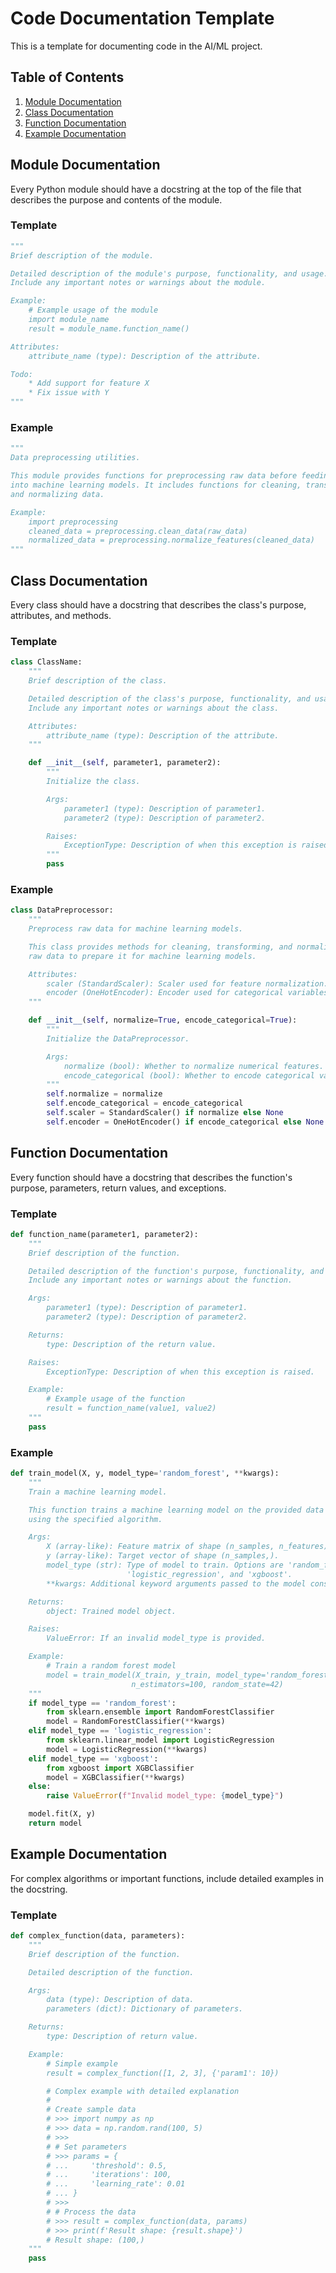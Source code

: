 # Code Documentation Template

This is a template for documenting code in the AI/ML project.

## Table of Contents

1. [Module Documentation](#module-documentation)
2. [Class Documentation](#class-documentation)
3. [Function Documentation](#function-documentation)
4. [Example Documentation](#example-documentation)

## Module Documentation

Every Python module should have a docstring at the top of the file that describes the purpose and contents of the module.

### Template

```python
"""
Brief description of the module.

Detailed description of the module's purpose, functionality, and usage.
Include any important notes or warnings about the module.

Example:
    # Example usage of the module
    import module_name
    result = module_name.function_name()

Attributes:
    attribute_name (type): Description of the attribute.

Todo:
    * Add support for feature X
    * Fix issue with Y
"""
```

### Example

```python
"""
Data preprocessing utilities.

This module provides functions for preprocessing raw data before feeding it
into machine learning models. It includes functions for cleaning, transforming,
and normalizing data.

Example:
    import preprocessing
    cleaned_data = preprocessing.clean_data(raw_data)
    normalized_data = preprocessing.normalize_features(cleaned_data)
"""
```

## Class Documentation

Every class should have a docstring that describes the class's purpose, attributes, and methods.

### Template

```python
class ClassName:
    """
    Brief description of the class.

    Detailed description of the class's purpose, functionality, and usage.
    Include any important notes or warnings about the class.

    Attributes:
        attribute_name (type): Description of the attribute.
    """

    def __init__(self, parameter1, parameter2):
        """
        Initialize the class.

        Args:
            parameter1 (type): Description of parameter1.
            parameter2 (type): Description of parameter2.

        Raises:
            ExceptionType: Description of when this exception is raised.
        """
        pass
```

### Example

```python
class DataPreprocessor:
    """
    Preprocess raw data for machine learning models.

    This class provides methods for cleaning, transforming, and normalizing
    raw data to prepare it for machine learning models.

    Attributes:
        scaler (StandardScaler): Scaler used for feature normalization.
        encoder (OneHotEncoder): Encoder used for categorical variables.
    """

    def __init__(self, normalize=True, encode_categorical=True):
        """
        Initialize the DataPreprocessor.

        Args:
            normalize (bool): Whether to normalize numerical features.
            encode_categorical (bool): Whether to encode categorical variables.
        """
        self.normalize = normalize
        self.encode_categorical = encode_categorical
        self.scaler = StandardScaler() if normalize else None
        self.encoder = OneHotEncoder() if encode_categorical else None
```

## Function Documentation

Every function should have a docstring that describes the function's purpose, parameters, return values, and exceptions.

### Template

```python
def function_name(parameter1, parameter2):
    """
    Brief description of the function.

    Detailed description of the function's purpose, functionality, and usage.
    Include any important notes or warnings about the function.

    Args:
        parameter1 (type): Description of parameter1.
        parameter2 (type): Description of parameter2.

    Returns:
        type: Description of the return value.

    Raises:
        ExceptionType: Description of when this exception is raised.

    Example:
        # Example usage of the function
        result = function_name(value1, value2)
    """
    pass
```

### Example

```python
def train_model(X, y, model_type='random_forest', **kwargs):
    """
    Train a machine learning model.

    This function trains a machine learning model on the provided data
    using the specified algorithm.

    Args:
        X (array-like): Feature matrix of shape (n_samples, n_features).
        y (array-like): Target vector of shape (n_samples,).
        model_type (str): Type of model to train. Options are 'random_forest',
                          'logistic_regression', and 'xgboost'.
        **kwargs: Additional keyword arguments passed to the model constructor.

    Returns:
        object: Trained model object.

    Raises:
        ValueError: If an invalid model_type is provided.

    Example:
        # Train a random forest model
        model = train_model(X_train, y_train, model_type='random_forest',
                           n_estimators=100, random_state=42)
    """
    if model_type == 'random_forest':
        from sklearn.ensemble import RandomForestClassifier
        model = RandomForestClassifier(**kwargs)
    elif model_type == 'logistic_regression':
        from sklearn.linear_model import LogisticRegression
        model = LogisticRegression(**kwargs)
    elif model_type == 'xgboost':
        from xgboost import XGBClassifier
        model = XGBClassifier(**kwargs)
    else:
        raise ValueError(f"Invalid model_type: {model_type}")

    model.fit(X, y)
    return model
```

## Example Documentation

For complex algorithms or important functions, include detailed examples in the docstring.

### Template

```python
def complex_function(data, parameters):
    """
    Brief description of the function.

    Detailed description of the function.

    Args:
        data (type): Description of data.
        parameters (dict): Dictionary of parameters.

    Returns:
        type: Description of return value.

    Example:
        # Simple example
        result = complex_function([1, 2, 3], {'param1': 10})

        # Complex example with detailed explanation
        #
        # Create sample data
        # >>> import numpy as np
        # >>> data = np.random.rand(100, 5)
        # >>>
        # # Set parameters
        # >>> params = {
        # ...     'threshold': 0.5,
        # ...     'iterations': 100,
        # ...     'learning_rate': 0.01
        # ... }
        # >>>
        # # Process the data
        # >>> result = complex_function(data, params)
        # >>> print(f'Result shape: {result.shape}')
        # Result shape: (100,)
    """
    pass
```
